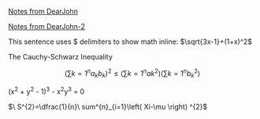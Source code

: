 
<a href="https://dearjohnsonny.github.io/Notes-from-DearJohn/">Notes from DearJohn</a>

<a href="https://dearjohnsonny.github.io/Notes-from-DearJohn-2/">Notes from DearJohn-2</a>

This sentence uses $ delimiters to show math inline: $\sqrt{3x-1}+(1+x)^2$

The Cauchy-Schwarz Inequality

$$\left( \sum{k=1}^n a_k b_k \right)^2 \leq \left( \sum{k=1}^n ak^2 \right) \left( \sum{k=1}^n b_k^2 \right)$$

(x<sup>2</sup> + y<sup>2</sup> - 1)<sup>3</sup> - x<sup>2</sup>y<sup>3</sup> = 0

$\ S^{2}=\dfrac{1}{n}\ sum^{n}_{i=1}\left( Xi-\mu \right) ^{2}$
